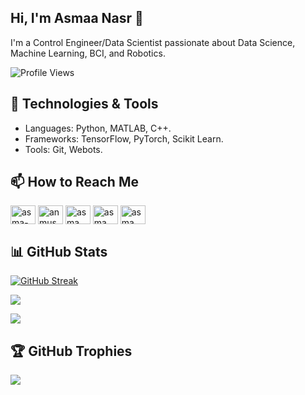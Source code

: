 ## Hi, I'm Asmaa Nasr 👋

I'm a Control Engineer/Data Scientist passionate about Data Science, Machine Learning, BCI, and Robotics. 

![Profile Views](https://komarev.com/ghpvc/?username=Asma-Nasr&color=blue)

## 🔧 Technologies & Tools
- Languages: Python, MATLAB, C++.
- Frameworks: TensorFlow, PyTorch, Scikit Learn.
- Tools: Git, Webots.

## 📫 How to Reach Me

<p align="left">
<a href="https://www.linkedin.com/in/asmaa-nasr-346430206" target="blank"><img align="center" src="https://raw.githubusercontent.com/rahuldkjain/github-profile-readme-generator/master/src/images/icons/Social/linked-in-alt.svg" alt="asma-nasr" height="30" width="40" /></a>
<a href="https://kaggle.com/anmuser" target="blank"><img align="center" src="https://raw.githubusercontent.com/rahuldkjain/github-profile-readme-generator/master/src/images/icons/Social/kaggle.svg" alt="anmuser" height="30" width="40" /></a>
<a href="https://www.codechef.com/users/neat_beam_75" target="blank"><img align="center" src="https://cdn.jsdelivr.net/npm/simple-icons@3.1.0/icons/codechef.svg" alt="asma" height="30" width="40" /></a>
<a href="https://www.hackerrank.com/profile/nu966157" target="blank"><img align="center" src="https://raw.githubusercontent.com/rahuldkjain/github-profile-readme-generator/master/src/images/icons/Social/hackerrank.svg" alt="asma" height="30" width="40" /></a>
<a href="https://leetcode.com/u/Asma0N/" target="blank"><img align="center" src="https://raw.githubusercontent.com/rahuldkjain/github-profile-readme-generator/master/src/images/icons/Social/leet-code.svg" alt="asma" height="30" width="40" /></a>
</p>

## 📊 GitHub Stats
[![GitHub Streak](https://github-readme-streak-stats.herokuapp.com/?user=Asma-Nasr&theme=dark)](https://git.io/streak-stats)

![](https://github-readme-stats.vercel.app/api?username=Asma-Nasr&show_icons=true&theme=radical)

![](https://github-readme-stats.vercel.app/api/top-langs/?username=Asma-Nasr&theme=dark&hide_border=false&include_all_commits=true&count_private=true&layout=compact)

## 🏆 GitHub Trophies

![](https://github-profile-trophy.vercel.app/?username=Asma-Nasr&theme=radical&no-frame=false&no-bg=true&margin-w=4)




